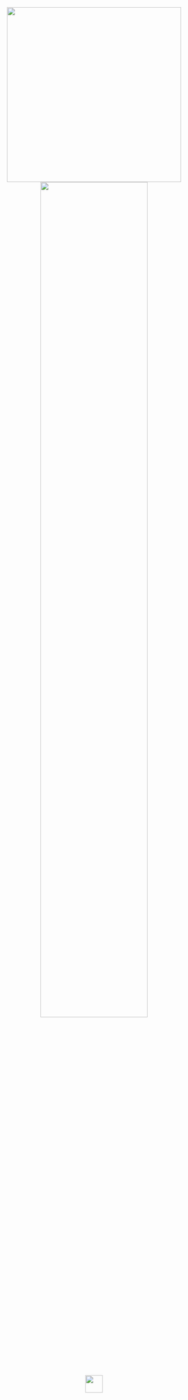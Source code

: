 <div id="header" align="center" >
   <img src="https://i.giphy.com/media/v1.Y2lkPTc5MGI3NjExMmR5dHdndndkeXZyNTQwemF1bDhiNDIxMnpqcGk0cnBqYmhhMjB0ZiZlcD12MV9pbnRlcm5hbF9naWZfYnlfaWQmY3Q9Zw/105TPTlFrqaW1G/giphy.gif" width="400" />
<!--    <img src="https://media.giphy.com/media/j98SQB5Y7WqnC/giphy.gif" width="400" /> -->
   <img src="https://readme-typing-svg.demolab.com?font=Inconsolata&weight=500&size=50&duration=4000&pause=300&color=FFE1EA&center=true&vCenter=true&multiline=true&repeat=false&random=false&width=1300&height=140&lines=Hello+hello;I'm%2C+Diana+%E2%9C%A9" width="70%"/><br>
<img src="https://raw.githubusercontent.com/innng/innng/master/assets/kyubey.gif" height="40" />
</div>
